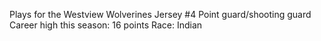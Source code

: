 Plays for the Westview Wolverines
Jersey #4
Point guard/shooting guard
Career high this season: 16 points
Race: Indian
